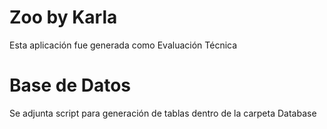 # Zoo by Karla

Esta aplicación fue generada como Evaluación Técnica

# Base de Datos

Se adjunta script para generación de tablas dentro de la carpeta Database